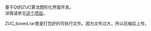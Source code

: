 基于Qt的ZUC算法图形化界面开发。  
详情请参见[这个项目](https://github.com/Jinvic/IS_experiment/tree/main/ZUC/VScode2)。

ZUC_boxed.rar里是打包好的可执行文件。因为文件过大，所以压缩后上传。
